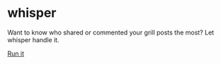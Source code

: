 # whisper
Want to know who shared or commented your grill posts the most? Let whisper handle it.

[Run it](https://wavin-good.github.io/whisper/whisper.html)
